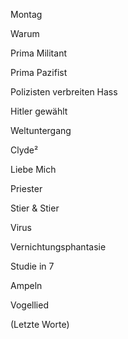 Montag

Warum

Prima Militant

Prima Pazifist

Polizisten verbreiten Hass

Hitler gewählt

Weltuntergang

Clyde²

Liebe Mich

Priester

Stier & Stier

Virus

Vernichtungsphantasie

Studie in 7

Ampeln

Vogellied

(Letzte Worte)
